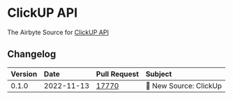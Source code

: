 # ClickUP API

The Airbyte Source for [ClickUP API](https://clickup.com/api/)

## Changelog

| Version | Date       | Pull Request                                             | Subject                |
| :------ | :--------- | :------------------------------------------------------- | :--------------------- |
| 0.1.0   | 2022-11-13 | [17770](https://github.com/airbytehq/airbyte/pull/17770) | 🎉 New Source: ClickUp |
